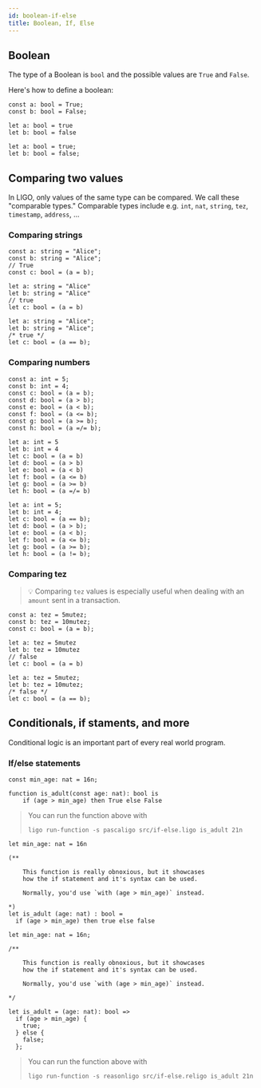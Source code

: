 ```yaml
---
id: boolean-if-else
title: Boolean, If, Else
---
```


## Boolean

The type of a Boolean is `bool` and the possible values are `True` and `False`.

Here's how to define a boolean:

<!--DOCUSAURUS_CODE_TABS-->
<!--Pascaligo-->
```pascaligo
const a: bool = True;
const b: bool = False;
```
<!--CameLIGO-->
```cameligo
let a: bool = true
let b: bool = false
```

<!--ReasonLIGO-->
```reasonligo
let a: bool = true;
let b: bool = false;
```
<!--END_DOCUSAURUS_CODE_TABS-->


## Comparing two values

In LIGO, only values of the same type can be compared. We call these "comparable types." Comparable types include e.g. `int`, `nat`, `string`, `tez`, `timestamp`, `address`, ...

### Comparing strings

<!--DOCUSAURUS_CODE_TABS-->
<!--Pascaligo-->
```pascaligo
const a: string = "Alice";
const b: string = "Alice";
// True
const c: bool = (a = b);
```
<!--CameLIGO-->
```cameligo
let a: string = "Alice"
let b: string = "Alice"
// true
let c: bool = (a = b)
```
<!--ReasonLIGO-->
```reasonligo
let a: string = "Alice";
let b: string = "Alice";
/* true */
let c: bool = (a == b);
```
<!--END_DOCUSAURUS_CODE_TABS-->


### Comparing numbers

<!--DOCUSAURUS_CODE_TABS-->
<!--Pascaligo-->
```pascaligo
const a: int = 5;
const b: int = 4;
const c: bool = (a = b);
const d: bool = (a > b);
const e: bool = (a < b);
const f: bool = (a <= b);
const g: bool = (a >= b);
const h: bool = (a =/= b);
```
<!--CameLIGO-->
```cameligo
let a: int = 5
let b: int = 4
let c: bool = (a = b)
let d: bool = (a > b)
let e: bool = (a < b)
let f: bool = (a <= b)
let g: bool = (a >= b)
let h: bool = (a =/= b)
```

<!--ReasonLIGO-->
```reasonligo
let a: int = 5;
let b: int = 4;
let c: bool = (a == b);
let d: bool = (a > b);
let e: bool = (a < b);
let f: bool = (a <= b);
let g: bool = (a >= b);
let h: bool = (a != b);
```
<!--END_DOCUSAURUS_CODE_TABS-->


### Comparing tez

> 💡 Comparing `tez` values is especially useful when dealing with an `amount` sent in a transaction.

<!--DOCUSAURUS_CODE_TABS-->
<!--Pascaligo-->
```pascaligo
const a: tez = 5mutez;
const b: tez = 10mutez;
const c: bool = (a = b);
```
<!--CameLIGO-->
```cameligo
let a: tez = 5mutez
let b: tez = 10mutez
// false
let c: bool = (a = b)
```
<!--ReasonLIGO-->
```reasonligo
let a: tez = 5mutez;
let b: tez = 10mutez;
/* false */
let c: bool = (a == b);
```
<!--END_DOCUSAURUS_CODE_TABS-->


## Conditionals, if staments, and more

Conditional logic is an important part of every real world program.

### If/else statements

<!--DOCUSAURUS_CODE_TABS-->
<!--Pascaligo-->
```pascaligo
const min_age: nat = 16n;

function is_adult(const age: nat): bool is
    if (age > min_age) then True else False
```

> You can run the function above with
> ```
> ligo run-function -s pascaligo src/if-else.ligo is_adult 21n
> ```

<!--CameLIGO-->
```cameligo
let min_age: nat = 16n

(**

    This function is really obnoxious, but it showcases
    how the if statement and it's syntax can be used.

    Normally, you'd use `with (age > min_age)` instead.

*)
let is_adult (age: nat) : bool =
  if (age > min_age) then true else false
```
<!--ReasonLIGO-->
```reasonligo
let min_age: nat = 16n;

/**

    This function is really obnoxious, but it showcases
    how the if statement and it's syntax can be used.

    Normally, you'd use `with (age > min_age)` instead.

*/

let is_adult = (age: nat): bool =>
  if (age > min_age) {
    true;
  } else {
    false;
  };
```

> You can run the function above with
> ```
> ligo run-function -s reasonligo src/if-else.religo is_adult 21n
> ```

<!--END_DOCUSAURUS_CODE_TABS-->
